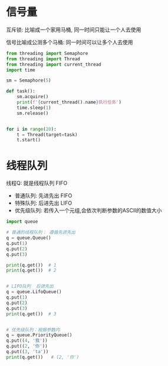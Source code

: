 # 信号量

互斥锁: 比喻成一个家用马桶, 同一时间只能让一个人去使用

信号比喻成公测多个马桶: 同一时间可以让多个人去使用

```python
from threading import Semaphore
from threading import Thread
from threading import current_thread
import time

sm = Semaphore(5)

def task():
    sm.acquire()
    print(f'{current_thread().name}执行任务')
    time.sleep(1)
    sm.release()


for i in range(20):
    t = Thread(target=task)
    t.start()
```

# 线程队列

线程Q: 就是线程队列 FIFO

- 普通队列: 先进先出 FIFO
- 特殊队列: 后进先出 LIFO
- 优先级队列: 若传入一个元组,会依次判断参数的ASCII的数值大小

```python
import queue

# 普通的线程队列： 遵循先进先出
q = queue.Queue()
q.put(1)
q.put(2)
q.put(3)

print(q.get())  # 1
print(q.get())  # 2


# LIFO队列  后进先出
q = queue.LifoQueue()
q.put(1)
q.put(2)
q.put(3)
print(q.get())  # 3


# 优先级队列：根据参数内
q = queue.PriorityQueue()
q.put((4, '我'))
q.put((2, '你'))
q.put((3, 'ta'))
print(q.get())   # (2, '你')
```